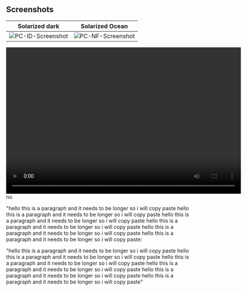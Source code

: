 ## Screenshots

Solarized dark             |  Solarized Ocean
:-------------------------:|:-------------------------:
![PC-ID-Screenshot](https://user-images.githubusercontent.com/43704967/115301602-6bdb4880-a12f-11eb-8ea1-fb96e86ea5c0.png)  |  ![PC-NF-Screenshot](https://user-images.githubusercontent.com/43704967/115301655-801f4580-a12f-11eb-92ed-5c3c96efb6d3.png)



<video src="https://user-images.githubusercontent.com/43704967/115296757-59f6a700-a129-11eb-8119-0187af01a28f.mp4" width="640" height="400" controls preload></video>
no
<p>"hello this is a paragraph and it needs to be longer so i will copy paste hello this is a paragraph and it needs to be longer so i will copy paste hello this is a paragraph and it needs to be longer so i will copy paste hello this is a paragraph and it needs to be longer so i will copy paste hello this is a paragraph and it needs to be longer so i will copy paste hello this is a paragraph and it needs to be longer so i will copy paste:</p>

<p>"hello this is a paragraph and it needs to be longer so i will copy paste hello this is a paragraph and it needs to be longer so i will copy paste hello this is a paragraph and it needs to be longer so i will copy paste hello this is a paragraph and it needs to be longer so i will copy paste hello this is a paragraph and it needs to be longer so i will copy paste hello this is a paragraph and it needs to be longer so i will copy paste"</p>
